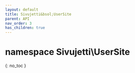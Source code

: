 ```yaml
---
layout: default
title: Sivujetti&bsol;UserSite
parent: API
nav_order: 3
has_children: true
---
```


# namespace Sivujetti\\UserSite
{: no_toc }
